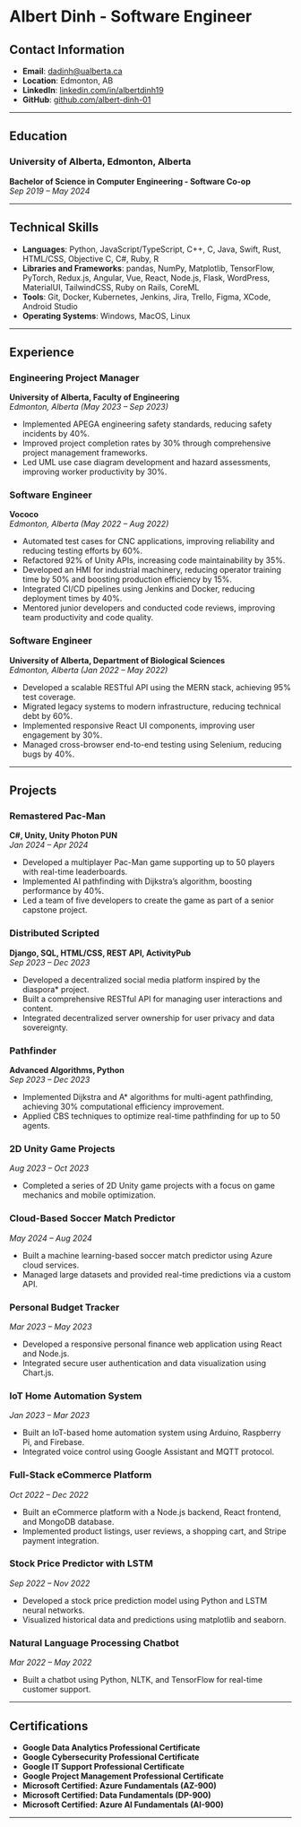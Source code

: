 # Albert Dinh - Software Engineer

## Contact Information
- **Email**: [dadinh@ualberta.ca](mailto:dadinh@ualberta.ca)
- **Location**: Edmonton, AB
- **LinkedIn**: [linkedin.com/in/albertdinh19](https://www.linkedin.com/in/albertdinh19/)
- **GitHub**: [github.com/albert-dinh-01](https://github.com/albert-dinh-01)

---

## Education

### University of Alberta, Edmonton, Alberta  
**Bachelor of Science in Computer Engineering - Software Co-op**  
_Sep 2019 – May 2024_

---

## Technical Skills

- **Languages**: Python, JavaScript/TypeScript, C++, C, Java, Swift, Rust, HTML/CSS, Objective C, C#, Ruby, R
- **Libraries and Frameworks**: pandas, NumPy, Matplotlib, TensorFlow, PyTorch, Redux.js, Angular, Vue, React, Node.js, Flask, WordPress, MaterialUI, TailwindCSS, Ruby on Rails, CoreML
- **Tools**: Git, Docker, Kubernetes, Jenkins, Jira, Trello, Figma, XCode, Android Studio
- **Operating Systems**: Windows, MacOS, Linux

---

## Experience

### Engineering Project Manager  
**University of Alberta, Faculty of Engineering**  
_Edmonton, Alberta (May 2023 – Sep 2023)_  
- Implemented APEGA engineering safety standards, reducing safety incidents by 40%.
- Improved project completion rates by 30% through comprehensive project management frameworks.
- Led UML use case diagram development and hazard assessments, improving worker productivity by 30%.

### Software Engineer  
**Vococo**  
_Edmonton, Alberta (May 2022 – Aug 2022)_  
- Automated test cases for CNC applications, improving reliability and reducing testing efforts by 60%.
- Refactored 92% of Unity APIs, increasing code maintainability by 35%.
- Developed an HMI for industrial machinery, reducing operator training time by 50% and boosting production efficiency by 15%.
- Integrated CI/CD pipelines using Jenkins and Docker, reducing deployment times by 40%.
- Mentored junior developers and conducted code reviews, improving team productivity and code quality.

### Software Engineer  
**University of Alberta, Department of Biological Sciences**  
_Edmonton, Alberta (Jan 2022 – May 2022)_  
- Developed a scalable RESTful API using the MERN stack, achieving 95% test coverage.
- Migrated legacy systems to modern infrastructure, reducing technical debt by 60%.
- Implemented responsive React UI components, improving user engagement by 30%.
- Managed cross-browser end-to-end testing using Selenium, reducing bugs by 40%.

---

## Projects

### Remastered Pac-Man  
**C#, Unity, Unity Photon PUN**  
_Jan 2024 – Apr 2024_  
- Developed a multiplayer Pac-Man game supporting up to 50 players with real-time leaderboards.
- Implemented AI pathfinding with Dijkstra’s algorithm, boosting performance by 40%.
- Led a team of five developers to create the game as part of a senior capstone project.

### Distributed Scripted  
**Django, SQL, HTML/CSS, REST API, ActivityPub**  
_Sep 2023 – Dec 2023_  
- Developed a decentralized social media platform inspired by the diaspora\* project.
- Built a comprehensive RESTful API for managing user interactions and content.
- Integrated decentralized server ownership for user privacy and data sovereignty.

### Pathfinder  
**Advanced Algorithms, Python**  
_Sep 2023 – Dec 2023_  
- Implemented Dijkstra and A* algorithms for multi-agent pathfinding, achieving 30% computational efficiency improvement.
- Applied CBS techniques to optimize real-time pathfinding for up to 50 agents.

### 2D Unity Game Projects  
_Aug 2023 – Oct 2023_  
- Completed a series of 2D Unity game projects with a focus on game mechanics and mobile optimization.

### Cloud-Based Soccer Match Predictor  
_May 2024 – Aug 2024_  
- Built a machine learning-based soccer match predictor using Azure cloud services.
- Managed large datasets and provided real-time predictions via a custom API.

### Personal Budget Tracker  
_Mar 2023 – May 2023_  
- Developed a responsive personal finance web application using React and Node.js.
- Integrated secure user authentication and data visualization using Chart.js.

### IoT Home Automation System  
_Jan 2023 – Mar 2023_  
- Built an IoT-based home automation system using Arduino, Raspberry Pi, and Firebase.
- Integrated voice control using Google Assistant and MQTT protocol.

### Full-Stack eCommerce Platform  
_Oct 2022 – Dec 2022_  
- Built an eCommerce platform with a Node.js backend, React frontend, and MongoDB database.
- Implemented product listings, user reviews, a shopping cart, and Stripe payment integration.

### Stock Price Predictor with LSTM  
_Sep 2022 – Nov 2022_  
- Developed a stock price prediction model using Python and LSTM neural networks.
- Visualized historical data and predictions using matplotlib and seaborn.

### Natural Language Processing Chatbot  
_Mar 2022 – May 2022_  
- Built a chatbot using Python, NLTK, and TensorFlow for real-time customer support.

---

## Certifications

- **Google Data Analytics Professional Certificate**
- **Google Cybersecurity Professional Certificate**
- **Google IT Support Professional Certificate**
- **Google Project Management Professional Certificate**
- **Microsoft Certified: Azure Fundamentals (AZ-900)**
- **Microsoft Certified: Data Fundamentals (DP-900)**
- **Microsoft Certified: Azure AI Fundamentals (AI-900)**

---
